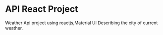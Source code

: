 # API React Project
Weather Api project using reactjs,Material UI
Describing the city of current weather.
